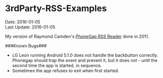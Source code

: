 # 3rdParty-RSS-Examples
Date: 2016-01-05<br>
Last Update: 2016-01-05

My version of Raymond Camden's [PhoneGap RSS Reader](http://www.raymondcamden.com/2011/10/11/PhoneGap-RSS-Reader) done in 2011.

###Known Bugs###

- LG Leon running Android 5.1.0 does not handle the backbutton correctly. Phonegap should trap the event and prevent it, but it does not - until the second time the app is started, in sequence.
- Sometimes the app refuses to exit when first started.
